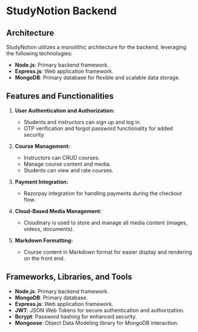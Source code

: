 # StudyNotion Backend

## Architecture

StudyNotion utilizes a monolithic architecture for the backend, leveraging the following technologies:

- **Node.js**: Primary backend framework.
- **Express.js**: Web application framework.
- **MongoDB**: Primary database for flexible and scalable data storage.

## Features and Functionalities

1. **User Authentication and Authorization:**
   - Students and instructors can sign up and log in.
   - OTP verification and forgot password functionality for added security.

2. **Course Management:**
   - Instructors can CRUD courses.
   - Manage course content and media.
   - Students can view and rate courses.

3. **Payment Integration:**
   - Razorpay integration for handling payments during the checkout flow.

4. **Cloud-Based Media Management:**
   - Cloudinary is used to store and manage all media content (images, videos, documents).

5. **Markdown Formatting:**
   - Course content in Markdown format for easier display and rendering on the front end.

## Frameworks, Libraries, and Tools

- **Node.js**: Primary backend framework.
- **MongoDB**: Primary database.
- **Express.js**: Web application framework.
- **JWT**: JSON Web Tokens for secure authentication and authorization.
- **Bcrypt**: Password hashing for enhanced security.
- **Mongoose**: Object Data Modeling library for MongoDB interaction.

